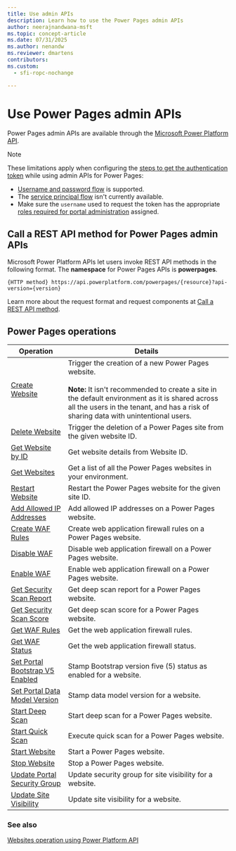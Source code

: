 ```yaml
---
title: Use admin APIs
description: Learn how to use the Power Pages admin APIs
author: neerajnandwana-msft
ms.topic: concept-article
ms.date: 07/31/2025
ms.author: nenandw
ms.reviewer: dmartens
contributors:
ms.custom:
  - sfi-ropc-nochange

---
```


# Use Power Pages admin APIs

Power Pages admin APIs are available through the [Microsoft Power Platform API](/rest/api/power-platform/powerpages/websites).

> [!NOTE]
> These limitations apply when configuring the [steps to get the authentication token](/power-platform/admin/programmability-authentication-v2) while using admin APIs for Power Pages:
> - [Username and password flow](/power-platform/admin/programmability-authentication-v2#username-and-password-flow) is supported.
> - The [service principal flow](/power-platform/admin/programmability-authentication-v2#service-principal-flow) isn't currently available.
> - Make sure the `username` used to request the token has the appropriate [roles required for portal administration](/power-apps/maker/portals/admin/portal-admin-roles) assigned.

## Call a REST API method for Power Pages admin APIs

Microsoft Power Platform APIs let users invoke REST API methods in the following format. The **namespace** for Power Pages APIs is **powerpages**.

```http
{HTTP method} https://api.powerplatform.com/powerpages/{resource}?api-version={version}
```

Learn more about the request format and request components at [Call a REST API method](/rest/api/power-platform/#call-a-rest-api-method).

## Power Pages operations

| Operation | Details |
| - | - |
| [Create Website](/rest/api/power-platform/powerpages/websites/create-website) | Trigger the creation of a new Power Pages website.</br></br>**Note:** It isn't recommended to create a site in the default environment as it is shared across all the users in the tenant, and has a risk of sharing data with unintentional users. |
| [Delete Website](/rest/api/power-platform/powerpages/websites/delete-website) | Trigger the deletion of a Power Pages site from the given website ID. |
| [Get Website by ID](/rest/api/power-platform/powerpages/websites/get-website-by-id) | Get website details from Website ID. |
| [Get Websites](/rest/api/power-platform/powerpages/websites/get-websites) | Get a list of all the Power Pages websites in your environment. |
| [Restart Website](/rest/api/power-platform/powerpages/websites/restart-website) | Restart the Power Pages website for the given site ID. |
| [Add Allowed IP Addresses](/rest/api/power-platform/powerpages/websites/add-allowed-ip-addresses) | Add allowed IP addresses on a Power Pages website.|
| [Create WAF Rules](/rest/api/power-platform/powerpages/websites/create-waf-rules) | Create web application firewall rules on a Power Pages website.|
| [Disable WAF](/rest/api/power-platform/powerpages/websites/disable-waf)  | Disable web application firewall on a Power Pages website.  |
| [Enable WAF](/rest/api/power-platform/powerpages/websites/enable-waf)  | Enable web application firewall on a Power Pages website. |
| [Get Security Scan Report](/rest/api/power-platform/powerpages/websites/get-security-scan-report) | Get deep scan report for a Power Pages website.  |
| [Get Security Scan Score](/rest/api/power-platform/powerpages/websites/get-security-scan-score) | Get deep scan score for a Power Pages website. |
| [Get WAF Rules](/rest/api/power-platform/powerpages/websites/get-waf-rules) | Get the web application firewall rules. |
| [Get WAF Status](/rest/api/power-platform/powerpages/websites/get-waf-status)  | Get the web application firewall status. |
| [Set Portal Bootstrap V5 Enabled](/rest/api/power-platform/powerpages/websites/set-portal-bootstrap-v5-enabled) | Stamp Bootstrap version five (5) status as enabled for a website. |
| [Set Portal Data Model Version](/rest/api/power-platform/powerpages/websites/set-portal-data-model-version)   | Stamp data model version for a website.  |
| [Start Deep Scan](/rest/api/power-platform/powerpages/websites/start-deep-scan)   | Start deep scan for a Power Pages website.  |
| [Start Quick Scan](/rest/api/power-platform/powerpages/websites/start-quick-scan)  | Execute quick scan for a Power Pages website.   |
| [Start Website](/rest/api/power-platform/powerpages/websites/start-website) | Start a Power Pages website.                                               |
| [Stop Website](/rest/api/power-platform/powerpages/websites/stop-website)  | Stop a Power Pages website.  |
| [Update Portal Security Group](/rest/api/power-platform/powerpages/websites/update-portal-security-group)    | Update security group for site visibility for a website.  |
| [Update Site Visibility](/rest/api/power-platform/powerpages/websites/update-site-visibility)    | Update site visibility for a website.   |


### See also

[Websites operation using Power Platform API](/rest/api/power-platform/powerpages/websites)  

